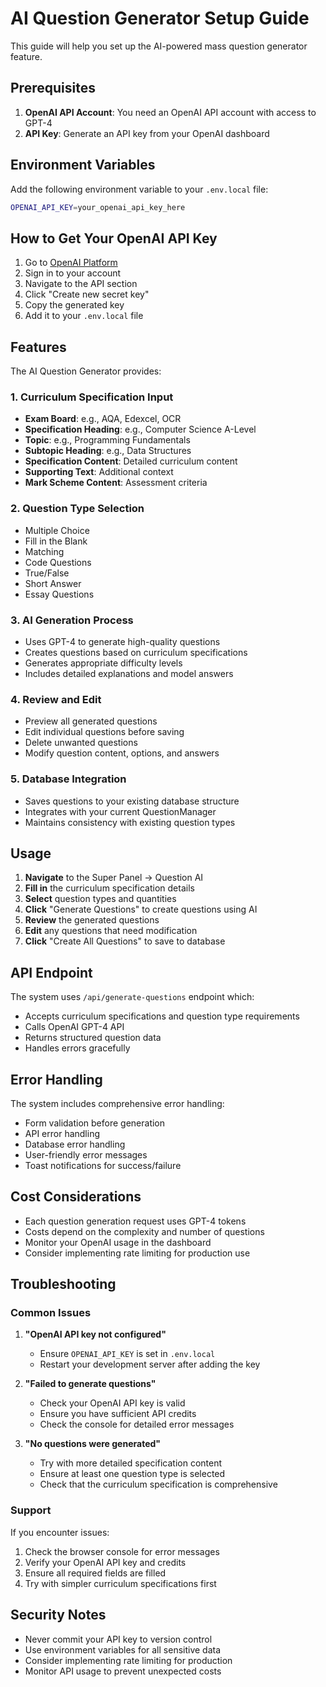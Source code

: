 # AI Question Generator Setup Guide

This guide will help you set up the AI-powered mass question generator feature.

## Prerequisites

1. **OpenAI API Account**: You need an OpenAI API account with access to GPT-4
2. **API Key**: Generate an API key from your OpenAI dashboard

## Environment Variables

Add the following environment variable to your `.env.local` file:

```bash
OPENAI_API_KEY=your_openai_api_key_here
```

## How to Get Your OpenAI API Key

1. Go to [OpenAI Platform](https://platform.openai.com/)
2. Sign in to your account
3. Navigate to the API section
4. Click "Create new secret key"
5. Copy the generated key
6. Add it to your `.env.local` file

## Features

The AI Question Generator provides:

### 1. Curriculum Specification Input
- **Exam Board**: e.g., AQA, Edexcel, OCR
- **Specification Heading**: e.g., Computer Science A-Level
- **Topic**: e.g., Programming Fundamentals
- **Subtopic Heading**: e.g., Data Structures
- **Specification Content**: Detailed curriculum content
- **Supporting Text**: Additional context
- **Mark Scheme Content**: Assessment criteria

### 2. Question Type Selection
- Multiple Choice
- Fill in the Blank
- Matching
- Code Questions
- True/False
- Short Answer
- Essay Questions

### 3. AI Generation Process
- Uses GPT-4 to generate high-quality questions
- Creates questions based on curriculum specifications
- Generates appropriate difficulty levels
- Includes detailed explanations and model answers

### 4. Review and Edit
- Preview all generated questions
- Edit individual questions before saving
- Delete unwanted questions
- Modify question content, options, and answers

### 5. Database Integration
- Saves questions to your existing database structure
- Integrates with your current QuestionManager
- Maintains consistency with existing question types

## Usage

1. **Navigate** to the Super Panel → Question AI
2. **Fill in** the curriculum specification details
3. **Select** question types and quantities
4. **Click** "Generate Questions" to create questions using AI
5. **Review** the generated questions
6. **Edit** any questions that need modification
7. **Click** "Create All Questions" to save to database

## API Endpoint

The system uses `/api/generate-questions` endpoint which:
- Accepts curriculum specifications and question type requirements
- Calls OpenAI GPT-4 API
- Returns structured question data
- Handles errors gracefully

## Error Handling

The system includes comprehensive error handling:
- Form validation before generation
- API error handling
- Database error handling
- User-friendly error messages
- Toast notifications for success/failure

## Cost Considerations

- Each question generation request uses GPT-4 tokens
- Costs depend on the complexity and number of questions
- Monitor your OpenAI usage in the dashboard
- Consider implementing rate limiting for production use

## Troubleshooting

### Common Issues

1. **"OpenAI API key not configured"**
   - Ensure `OPENAI_API_KEY` is set in `.env.local`
   - Restart your development server after adding the key

2. **"Failed to generate questions"**
   - Check your OpenAI API key is valid
   - Ensure you have sufficient API credits
   - Check the console for detailed error messages

3. **"No questions were generated"**
   - Try with more detailed specification content
   - Ensure at least one question type is selected
   - Check that the curriculum specification is comprehensive

### Support

If you encounter issues:
1. Check the browser console for error messages
2. Verify your OpenAI API key and credits
3. Ensure all required fields are filled
4. Try with simpler curriculum specifications first

## Security Notes

- Never commit your API key to version control
- Use environment variables for all sensitive data
- Consider implementing rate limiting for production
- Monitor API usage to prevent unexpected costs
